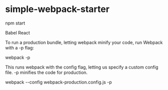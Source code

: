 # simple-webpack-starter

npm start

Babel
React


To run a production bundle, letting webpack minify your code, run Webpack with a -p flag:

webpack -p

This runs webpack with the config flag, letting us specify a custom config file. -p minifies the code for production.


webpack --config webpack-production.config.js -p
